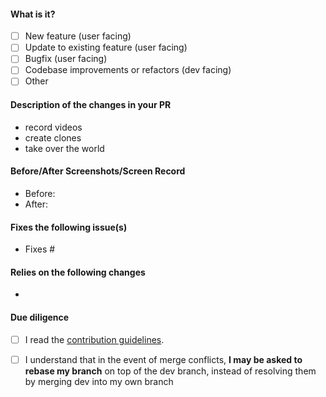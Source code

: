 <!-- Hey there. Thank you so much for improving OuterTune, and filling out the details. Having roughly the same layout helps everyone considerably :)-->

#### What is it?
- [ ] New feature (user facing)
- [ ] Update to existing feature (user facing)
- [ ] Bugfix (user facing)
- [ ] Codebase improvements or refactors (dev facing)
- [ ] Other

#### Description of the changes in your PR
<!-- While bullet points are the norm in this section, feel free to write free-form text instead of a list -->
- record videos
- create clones
- take over the world

#### Before/After Screenshots/Screen Record
<!-- If your PR changes the app's UI in any way, please include screenshots or a video showing exactly what changed, so that developers and users can pinpoint it easily. Delete this if it doesn't apply to your PR.-->
- Before:
- After:

#### Fixes the following issue(s)
<!-- Prefix issues with "Fixes" so that GitHub closes them when the PR is merged (ex: "Fixes #69". Note that each "Fixes #" should be in its own item). Also add any other relevant links. -->
- Fixes #

#### Relies on the following changes
<!-- Tag any pull requests that are required before this can be merged.
Delete this if it doesn't apply to your PR. -->
-


#### Due diligence
<!-- Please mark WIP pull requests and "Draft" and only "Ready for review" once it is ready to be merged  -->
- [ ] I read the [contribution guidelines](https://github.com/DD3Boh/OuterTune/blob/dev/CONTRIBUTING.md).
- [ ] I understand that in the event of merge conflicts, **I may be asked to rebase my branch** on top of the dev branch, instead of resolving them by merging dev into my own branch


<!-- This pull request template is based on Newpipe's:  https://github.com/TeamNewPipe/NewPipe/ -->